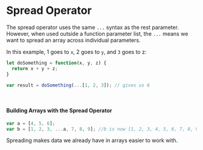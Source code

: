 # Spread Operator

The spread operator uses the same `...` syntax as the rest parameter. However, when used outside a function parameter list, the `...` means we want to spread an array across individual parameters.

In this example, 1 goes to `x`, 2 goes to `y`, and `3` goes to z:
```JavaScript
let doSomething = function(x, y, z) {
  return x + y + z;
}

var result = doSomething(...[1, 2, 3]); // gives us 6
```

&nbsp;

#### Building Arrays with the Spread Operator
```JavaScript
var a = [4, 5, 6];
var b = [1, 2, 3, ...a, 7, 8, 9]; //b is now [1, 2, 3, 4, 5, 6, 7, 8, 9]
```

Spreading makes data we already have in arrays easier to work with.


